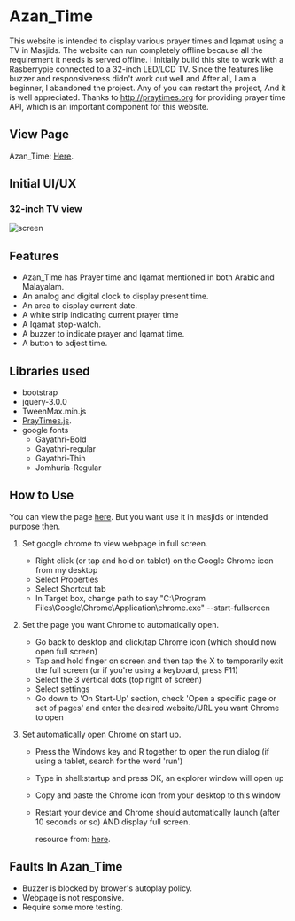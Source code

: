 # Azan_Time
This website is intended to display various prayer times and Iqamat using a TV in Masjids. The website can run completely offline because all the requirement it needs is served offline. I Initially build this site to work with a Rasberrypie connected to a 32-inch LED/LCD TV. Since the features like buzzer and responsiveness didn't work out well and After all, I am a beginner, I abandoned the project. Any of you can restart the project, And it is well appreciated. Thanks to http://praytimes.org for providing prayer time API, which is an important component for this website.

## View Page
Azan_Time: [Here](https://adilayyoob.github.io/Azan_Time/index.html).

## Initial UI/UX
### 32-inch TV view
![screen](https://user-images.githubusercontent.com/67414716/134114411-4688a84c-b82d-4ea9-8af2-d63d8afc58bb.JPG)

## Features
- Azan_Time has Prayer time and Iqamat mentioned in both Arabic and Malayalam.
- An analog and digital clock to display present time.
- An area to display current date.
- A white strip indicating current prayer time
- A Iqamat stop-watch.
- A buzzer to indicate prayer and Iqamat time.
- A button to adjest time.

## Libraries used
- bootstrap
- jquery-3.0.0
- TweenMax.min.js
- [PrayTimes.js](http://praytimes.org/manual).
- google fonts
  - Gayathri-Bold
  - Gayathri-regular
  - Gayathri-Thin
  - Jomhuria-Regular

## How to Use
You can view the page [here](docs/README.md#features). But you want use it in masjids or intended purpose then.

1. Set google chrome to view webpage in full screen.
   - Right click (or tap and hold on tablet) on the Google Chrome icon from my desktop
   - Select Properties
   - Select Shortcut tab
   - In Target box, change path to say "C:\Program Files\Google\Chrome\Application\chrome.exe" --start-fullscreen

2. Set the page you want Chrome to automatically open.
   - Go back to desktop and click/tap Chrome icon (which should now open full screen)
   - Tap and hold finger on screen and then tap the X to temporarily exit the full screen (or if you're using a keyboard, press F11)
   - Select the 3 vertical dots (top right of screen)
   - Select settings
   - Go down to 'On Start-Up' section, check 'Open a specific page or set of pages' and enter the desired website/URL you want Chrome to open

3. Set automatically open Chrome on start up.
   - Press the Windows key and R together to open the run dialog (if using a tablet, search for the word 'run')
   - Type in shell:startup and press OK, an explorer window will open up
   - Copy and paste the Chrome icon from your desktop to this window
   - Restart your device and Chrome should automatically launch (after 10 seconds or so) AND display full screen.
   
     resource from: [here](https://superuser.com/questions/1362929/how-to-set-google-chrome-to-automatically-open-up-and-in-full-screen).

## Faults In Azan_Time
- Buzzer is blocked by brower's autoplay policy.
- Webpage is not responsive.
- Require some more testing.
